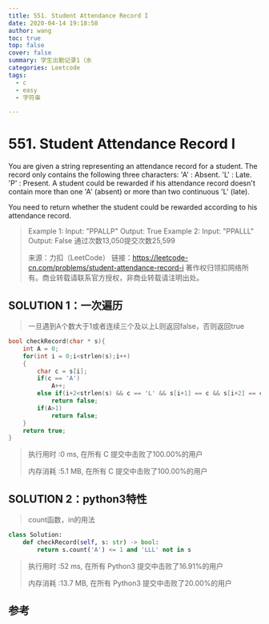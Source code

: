 ```yaml
---
title: 551. Student Attendance Record I 
date: 2020-04-14 19:18:58
author: wang
toc: true
top: false
cover: false
summary: 学生出勤记录1（水
categories: Leetcode
tags:
  - c
  - easy
  - 字符串

---
```


# 551. Student Attendance Record I

You are given a string representing an attendance record for a student. The record only contains the following three characters:
'A' : Absent.
'L' : Late.
'P' : Present.
A student could be rewarded if his attendance record doesn't contain more than one 'A' (absent) or more than two continuous 'L' (late).

You need to return whether the student could be rewarded according to his attendance record.





> Example 1:
> Input: "PPALLP"
>Output: True
> Example 2:
>Input: "PPALLL"
> Output: False
> 通过次数13,050提交次数25,599
> 
>来源：力扣（LeetCode）
> 链接：https://leetcode-cn.com/problems/student-attendance-record-i
>著作权归领扣网络所有。商业转载请联系官方授权，非商业转载请注明出处。

## SOLUTION 1：一次遍历

> 一旦遇到A个数大于1或者连续三个及以上L则返回false，否则返回true

```c
bool checkRecord(char * s){
    int A = 0;
    for(int i = 0;i<strlen(s);i++)
    {
        char c = s[i];
        if(c == 'A')
            A++;
        else if(i+2<strlen(s) && c == 'L' && s[i+1] == c && s[i+2] == c)
            return false;
        if(A>1)
            return false;
    }
    return true;
}
```

> 执行用时 :0 ms, 在所有 C 提交中击败了100.00%的用户
>
> 内存消耗 :5.1 MB, 在所有 C 提交中击败了100.00%的用户

## SOLUTION 2：python3特性

> count函数，in的用法

```python
class Solution:
    def checkRecord(self, s: str) -> bool:
        return s.count('A') <= 1 and 'LLL' not in s

```

> 执行用时 :52 ms, 在所有 Python3 提交中击败了16.91%的用户
>
> 内存消耗 :13.7 MB, 在所有 Python3 提交中击败了20.00%的用户

## 参考

